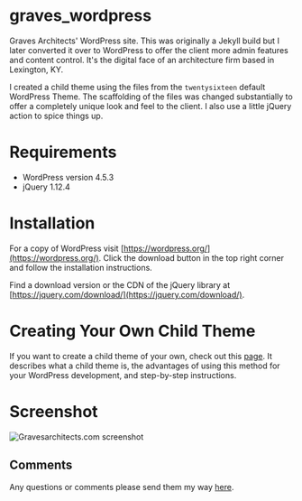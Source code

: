 # graves_wordpress

Graves Architects' WordPress site. This was originally a Jekyll build but I later converted it over to WordPress to offer the client more admin features and content control. It's the digital face of an architecture firm based in Lexington, KY.

I created a child theme using the files from the `twentysixteen` default WordPress Theme. The scaffolding of the files was changed substantially to offer a completely unique look and feel to the client. I also use a little jQuery action to spice things up.

# Requirements

- WordPress version 4.5.3
- jQuery 1.12.4

# Installation

For a copy of WordPress visit [https://wordpress.org/](https://wordpress.org/). Click the download button in the top right corner and follow the installation instructions.

Find a download version or the CDN of the jQuery library at [https://jquery.com/download/](https://jquery.com/download/).

# Creating Your Own Child Theme

If you want to create a child theme of your own, check out this [page](https://codex.wordpress.org/Child_Themes). It describes what a child theme is, the advantages of using this method for your WordPress development, and step-by-step instructions.

# Screenshot

![Gravesarchitects.com screenshot](https://raw.github.com/jefdewitt/graves_wordress/master/gravesarchitects-website.png?raw=true "Gravesarchitects.com screenshot")

## Comments

Any questions or comments please send them my way [here](http://www.jefdewitt.com/connect).
